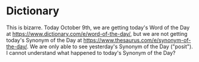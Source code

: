 # Dictionary 

This is bizarre. Today October 9th, we are getting today's Word of the Day at https://www.dictionary.com/e/word-of-the-day/,  but we are not getting today's Synonym of the Day at https://www.thesaurus.com/e/synonym-of-the-day/. We are only able to see yesterday's Synonym of the Day ("posit"). I cannot understand what happened to today's Synonym of the Day? 
